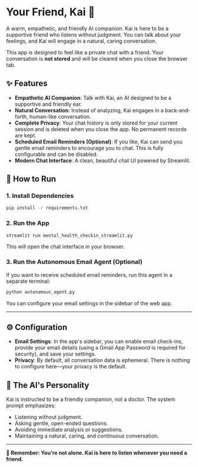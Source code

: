 # Your Friend, Kai 💙

A warm, empathetic, and friendly AI companion. Kai is here to be a supportive friend who listens without judgment. You can talk about your feelings, and Kai will engage in a natural, caring conversation.

This app is designed to feel like a private chat with a friend. Your conversation is **not stored** and will be cleared when you close the browser tab.

## ✨ Features

- **Empathetic AI Companion**: Talk with Kai, an AI designed to be a supportive and friendly ear.
- **Natural Conversation**: Instead of analyzing, Kai engages in a back-and-forth, human-like conversation.
- **Complete Privacy**: Your chat history is only stored for your current session and is deleted when you close the app. No permanent records are kept.
- **Scheduled Email Reminders (Optional)**: If you like, Kai can send you gentle email reminders to encourage you to chat. This is fully configurable and can be disabled.
- **Modern Chat Interface**: A clean, beautiful chat UI powered by Streamlit.

## 🚀 How to Run

### 1. Install Dependencies
```bash
pip install -r requirements.txt
```

### 2. Run the App
```bash
streamlit run mental_health_checkin_streamlit.py
```
This will open the chat interface in your browser.

### 3. Run the Autonomous Email Agent (Optional)
If you want to receive scheduled email reminders, run this agent in a separate terminal:
```bash
python autonomous_agent.py
```
You can configure your email settings in the sidebar of the web app.

---

## ⚙️ Configuration

- **Email Settings**: In the app's sidebar, you can enable email check-ins, provide your email details (using a Gmail App Password is required for security), and save your settings.
- **Privacy**: By default, all conversation data is ephemeral. There is nothing to configure here—your privacy is the default.

## 🧠 The AI's Personality

Kai is instructed to be a friendly companion, not a doctor. The system prompt emphasizes:
- Listening without judgment.
- Asking gentle, open-ended questions.
- Avoiding immediate analysis or suggestions.
- Maintaining a natural, caring, and continuous conversation.

---

**💙 Remember: You're not alone. Kai is here to listen whenever you need a friend.** 
